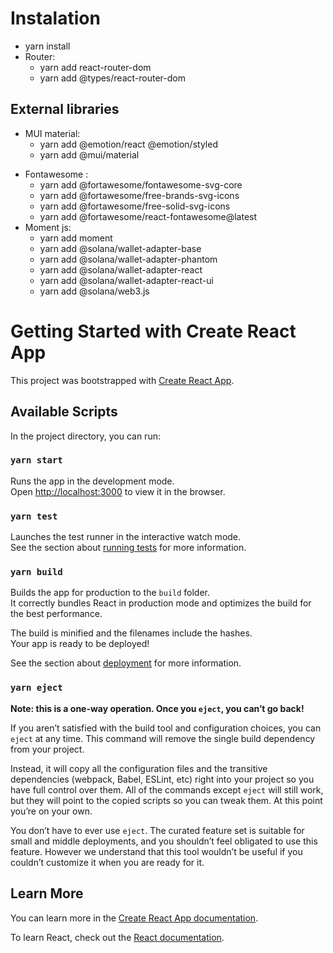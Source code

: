 # Instalation
* yarn install
* Router:
  * yarn add react-router-dom
  * yarn add @types/react-router-dom
## External libraries
* MUI material:
  * yarn add @emotion/react @emotion/styled
  * yarn add @mui/material
<!-- * MUI material icons:
  * yarn add @mui/icons-material -->
* Fontawesome :
  * yarn add @fortawesome/fontawesome-svg-core
  * yarn add @fortawesome/free-brands-svg-icons
  * yarn add @fortawesome/free-solid-svg-icons
  * yarn add @fortawesome/react-fontawesome@latest
* Moment js:
  * yarn add moment
  * yarn add @solana/wallet-adapter-base
  * yarn add @solana/wallet-adapter-phantom
  * yarn add @solana/wallet-adapter-react
  * yarn add @solana/wallet-adapter-react-ui
  * yarn add @solana/web3.js

# Getting Started with Create React App

This project was bootstrapped with [Create React App](https://github.com/facebook/create-react-app).

## Available Scripts

In the project directory, you can run:

### `yarn start`

Runs the app in the development mode.\
Open [http://localhost:3000](http://localhost:3000) to view it in the browser.

### `yarn test`

Launches the test runner in the interactive watch mode.\
See the section about [running tests](https://facebook.github.io/create-react-app/docs/running-tests) for more information.

### `yarn build`

Builds the app for production to the `build` folder.\
It correctly bundles React in production mode and optimizes the build for the best performance.

The build is minified and the filenames include the hashes.\
Your app is ready to be deployed!

See the section about [deployment](https://facebook.github.io/create-react-app/docs/deployment) for more information.

### `yarn eject`

**Note: this is a one-way operation. Once you `eject`, you can’t go back!**

If you aren’t satisfied with the build tool and configuration choices, you can `eject` at any time. This command will remove the single build dependency from your project.

Instead, it will copy all the configuration files and the transitive dependencies (webpack, Babel, ESLint, etc) right into your project so you have full control over them. All of the commands except `eject` will still work, but they will point to the copied scripts so you can tweak them. At this point you’re on your own.

You don’t have to ever use `eject`. The curated feature set is suitable for small and middle deployments, and you shouldn’t feel obligated to use this feature. However we understand that this tool wouldn’t be useful if you couldn’t customize it when you are ready for it.

## Learn More

You can learn more in the [Create React App documentation](https://facebook.github.io/create-react-app/docs/getting-started).

To learn React, check out the [React documentation](https://reactjs.org/).
